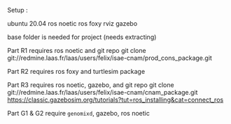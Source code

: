 
Setup :

ubuntu 20.04
ros noetic
ros foxy
rviz
gazebo

base folder is needed for project (needs extracting)

Part R1 requires ros noetic and git repo
git clone git://redmine.laas.fr/laas/users/felix/isae-cnam/prod_cons_package.git

Part R2 requires ros foxy and turtlesim package

Part R3 requires ros noetic, gazebo, and git repo
git clone git://redmine.laas.fr/laas/users/felix/isae-cnam/cnam_package.git
https://classic.gazebosim.org/tutorials?tut=ros_installing&cat=connect_ros

Part G1 & G2 require `genomixd`, gazebo, ros noetic